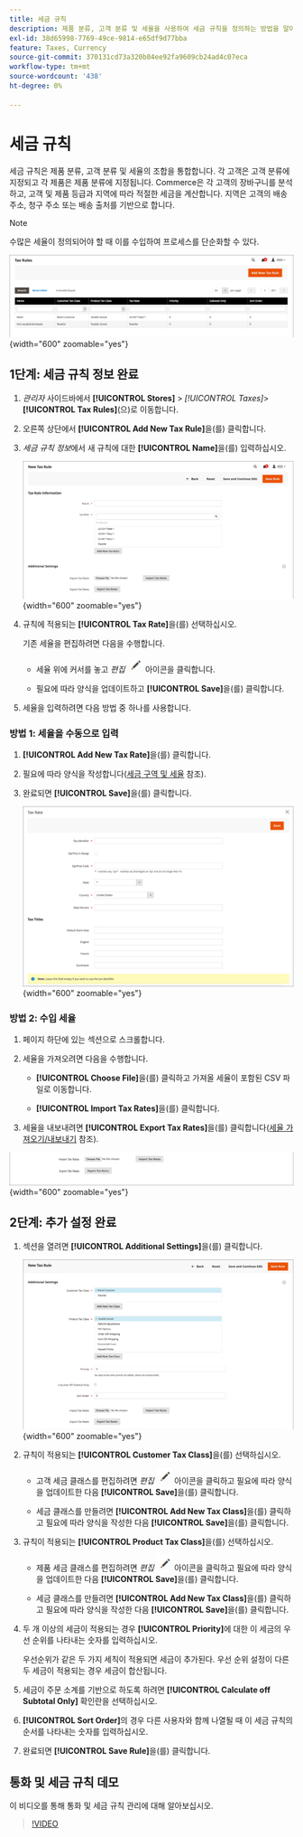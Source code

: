 ```yaml
---
title: 세금 규칙
description: 제품 분류, 고객 분류 및 세율을 사용하여 세금 규칙을 정의하는 방법을 알아봅니다.
exl-id: 38d65998-7769-49ce-9814-e65df9d77bba
feature: Taxes, Currency
source-git-commit: 370131cd73a320b04ee92fa9609cb24ad4c07eca
workflow-type: tm+mt
source-wordcount: '438'
ht-degree: 0%

---
```


# 세금 규칙

세금 규칙은 제품 분류, 고객 분류 및 세율의 조합을 통합합니다. 각 고객은 고객 분류에 지정되고 각 제품은 제품 분류에 지정됩니다. Commerce은 각 고객의 장바구니를 분석하고, 고객 및 제품 등급과 지역에 따라 적절한 세금을 계산합니다. 지역은 고객의 배송 주소, 청구 주소 또는 배송 출처를 기반으로 합니다.

>[!NOTE]
>
>수많은 세율이 정의되어야 할 때 이를 수입하여 프로세스를 단순화할 수 있다.

![세금 규칙](./assets/tax-rules.png){width="600" zoomable="yes"}

## 1단계: 세금 규칙 정보 완료

1. _관리자_ 사이드바에서 **[!UICONTROL Stores]** > _[!UICONTROL Taxes]_>**[!UICONTROL Tax Rules]**(으)로 이동합니다.

1. 오른쪽 상단에서 **[!UICONTROL Add New Tax Rule]**&#x200B;을(를) 클릭합니다.

1. _세금 규칙 정보_&#x200B;에서 새 규칙에 대한 **[!UICONTROL Name]**&#x200B;을(를) 입력하십시오.

   ![세금 규칙 정보](./assets/tax-rule-information.png){width="600" zoomable="yes"}

1. 규칙에 적용되는 **[!UICONTROL Tax Rate]**&#x200B;을(를) 선택하십시오.

   기존 세율을 편집하려면 다음을 수행합니다.

   - 세율 위에 커서를 놓고 _편집_ ![연필 아이콘](../assets/icon-edit-pencil.png) 아이콘을 클릭합니다.

   - 필요에 따라 양식을 업데이트하고 **[!UICONTROL Save]**&#x200B;을(를) 클릭합니다.

1. 세율을 입력하려면 다음 방법 중 하나를 사용합니다.

### 방법 1: 세율을 수동으로 입력

1. **[!UICONTROL Add New Tax Rate]**&#x200B;을(를) 클릭합니다.

1. 필요에 따라 양식을 작성합니다([세금 구역 및 세율](tax-zones-rates.md) 참조).

1. 완료되면 **[!UICONTROL Save]**&#x200B;을(를) 클릭합니다.

   ![새 세율](./assets/tax-rate-create-new.png){width="600" zoomable="yes"}

### 방법 2: 수입 세율

1. 페이지 하단에 있는 섹션으로 스크롤합니다.

1. 세율을 가져오려면 다음을 수행합니다.

   - **[!UICONTROL Choose File]**&#x200B;을(를) 클릭하고 가져올 세율이 포함된 CSV 파일로 이동합니다.

   - **[!UICONTROL Import Tax Rates]**&#x200B;을(를) 클릭합니다.

1. 세율을 내보내려면 **[!UICONTROL Export Tax Rates]**&#x200B;을(를) 클릭합니다([세율 가져오기/내보내기](../systems/data-transfer-tax-rates.md) 참조).

![세율 가져오기/내보내기](./assets/tax-rule-new-import-export.png){width="600" zoomable="yes"}

## 2단계: 추가 설정 완료

1. 섹션을 열려면 **[!UICONTROL Additional Settings]**&#x200B;을(를) 클릭합니다.

   ![세금 규칙에 대한 추가 설정](./assets/tax-class-additional-settings.png){width="600" zoomable="yes"}

1. 규칙이 적용되는 **[!UICONTROL Customer Tax Class]**&#x200B;을(를) 선택하십시오.

   - 고객 세금 클래스를 편집하려면 _편집_ ![연필 아이콘](../assets/icon-edit-pencil.png) 아이콘을 클릭하고 필요에 따라 양식을 업데이트한 다음 **[!UICONTROL Save]**&#x200B;을(를) 클릭합니다.

   - 세금 클래스를 만들려면 **[!UICONTROL Add New Tax Class]**&#x200B;을(를) 클릭하고 필요에 따라 양식을 작성한 다음 **[!UICONTROL Save]**&#x200B;을(를) 클릭합니다.

1. 규칙이 적용되는 **[!UICONTROL Product Tax Class]**&#x200B;을(를) 선택하십시오.

   - 제품 세금 클래스를 편집하려면 _편집_ ![연필 아이콘](../assets/icon-edit-pencil.png) 아이콘을 클릭하고 필요에 따라 양식을 업데이트한 다음 **[!UICONTROL Save]**&#x200B;을(를) 클릭합니다.

   - 세금 클래스를 만들려면 **[!UICONTROL Add New Tax Class]**&#x200B;을(를) 클릭하고 필요에 따라 양식을 작성한 다음 **[!UICONTROL Save]**&#x200B;을(를) 클릭합니다.

1. 두 개 이상의 세금이 적용되는 경우 **[!UICONTROL Priority]**&#x200B;에 대한 이 세금의 우선 순위를 나타내는 숫자를 입력하십시오.

   우선순위가 같은 두 가지 세칙이 적용되면 세금이 추가된다. 우선 순위 설정이 다른 두 세금이 적용되는 경우 세금이 합산됩니다.

1. 세금이 주문 소계를 기반으로 하도록 하려면 **[!UICONTROL Calculate off Subtotal Only]** 확인란을 선택하십시오.

1. **[!UICONTROL Sort Order]**&#x200B;의 경우 다른 사용자와 함께 나열될 때 이 세금 규칙의 순서를 나타내는 숫자를 입력하십시오.

1. 완료되면 **[!UICONTROL Save Rule]**&#x200B;을(를) 클릭합니다.

## 통화 및 세금 규칙 데모

이 비디오를 통해 통화 및 세금 규칙 관리에 대해 알아보십시오.

>[!VIDEO](https://video.tv.adobe.com/v/343657/?quality=12)
